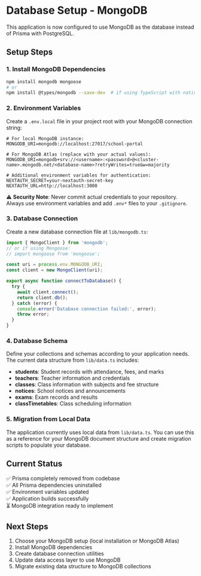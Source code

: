 # Database Setup - MongoDB

This application is now configured to use MongoDB as the database instead of Prisma with PostgreSQL.

## Setup Steps

### 1. Install MongoDB Dependencies

```bash
npm install mongodb mongoose
# or
npm install @types/mongodb --save-dev  # if using TypeScript with native MongoDB driver
```

### 2. Environment Variables

Create a `.env.local` file in your project root with your MongoDB connection string:

```env
# For local MongoDB instance:
MONGODB_URI=mongodb://localhost:27017/school-portal

# For MongoDB Atlas (replace with your actual values):
MONGODB_URI=mongodb+srv://<username>:<password>@<cluster-name>.mongodb.net/<database-name>?retryWrites=true&w=majority

# Additional environment variables for authentication:
NEXTAUTH_SECRET=your-nextauth-secret-key
NEXTAUTH_URL=http://localhost:3000
```

⚠️ **Security Note**: Never commit actual credentials to your repository. Always use environment variables and add `.env*` files to your `.gitignore`.

### 3. Database Connection

Create a new database connection file at `lib/mongodb.ts`:

```typescript
import { MongoClient } from 'mongodb';
// or if using Mongoose:
// import mongoose from 'mongoose';

const uri = process.env.MONGODB_URI;
const client = new MongoClient(uri);

export async function connectToDatabase() {
  try {
    await client.connect();
    return client.db();
  } catch (error) {
    console.error('Database connection failed:', error);
    throw error;
  }
}
```

### 4. Database Schema

Define your collections and schemas according to your application needs. The current data structure from `lib/data.ts` includes:

- **students**: Student records with attendance, fees, and marks
- **teachers**: Teacher information and credentials  
- **classes**: Class information with subjects and fee structure
- **notices**: School notices and announcements
- **exams**: Exam records and results
- **classTimetables**: Class scheduling information

### 5. Migration from Local Data

The application currently uses local data from `lib/data.ts`. You can use this as a reference for your MongoDB document structure and create migration scripts to populate your database.

## Current Status

✅ Prisma completely removed from codebase  
✅ All Prisma dependencies uninstalled  
✅ Environment variables updated  
✅ Application builds successfully  
⏳ MongoDB integration ready to implement  

## Next Steps

1. Choose your MongoDB setup (local installation or MongoDB Atlas)
2. Install MongoDB dependencies
3. Create database connection utilities
4. Update data access layer to use MongoDB
5. Migrate existing data structure to MongoDB collections
